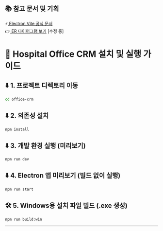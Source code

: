 ## 📚 참고 문서 및 기획
⚡[ Electron Vite 공식 문서](https://electron-vite.org) <br>
👉[ ER 다이어그램 보기](https://dbdiagram.io/d/686b97eff413ba35089a79d1) [수정 중]

# 🏥 Hospital Office CRM 설치 및 실행 가이드

## ⬇️ 1. 프로젝트 디렉토리 이동
```bash
cd office-crm
```

## ⬇️ 2. 의존성 설치
```bash
npm install
```

## ⬇️ 3. 개발 환경 실행 (미리보기)
```bash
npm run dev
```

## ⬇️ 4. Electron 앱 미리보기 (빌드 없이 실행)
```bash
npm run start
```

## 🛠 5. Windows용 설치 파일 빌드 (.exe 생성)
```bash
npm run build:win
```

---
